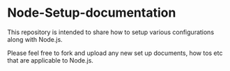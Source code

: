 # Node-Setup-documentation

This repository is intended to share how to setup various configurations along with Node.js.

Please feel free to fork and upload any new set up documents, how tos etc that are applicable to Node.js. 
